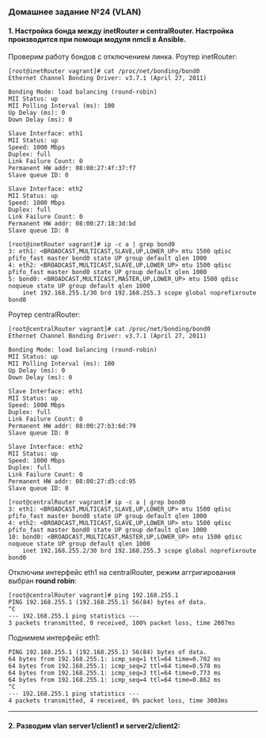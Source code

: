 ### Домашнее задание №24 (VLAN)
#### 1. Настройка бонда между inetRouter и centralRouter. Настройка производится при помощи модуля nmcli в Ansible.
Проверим работу бондов с отключением линка. Роутер inetRouter:
```console
[root@inetRouter vagrant]# cat /proc/net/bonding/bond0 
Ethernet Channel Bonding Driver: v3.7.1 (April 27, 2011)

Bonding Mode: load balancing (round-robin)
MII Status: up
MII Polling Interval (ms): 100
Up Delay (ms): 0
Down Delay (ms): 0

Slave Interface: eth1
MII Status: up
Speed: 1000 Mbps
Duplex: full
Link Failure Count: 0
Permanent HW addr: 08:00:27:4f:37:f7
Slave queue ID: 0

Slave Interface: eth2
MII Status: up
Speed: 1000 Mbps
Duplex: full
Link Failure Count: 0
Permanent HW addr: 08:00:27:18:3d:bd
Slave queue ID: 0
```
```console
[root@inetRouter vagrant]# ip -c a | grep bond0
3: eth1: <BROADCAST,MULTICAST,SLAVE,UP,LOWER_UP> mtu 1500 qdisc pfifo_fast master bond0 state UP group default qlen 1000
4: eth2: <BROADCAST,MULTICAST,SLAVE,UP,LOWER_UP> mtu 1500 qdisc pfifo_fast master bond0 state UP group default qlen 1000
5: bond0: <BROADCAST,MULTICAST,MASTER,UP,LOWER_UP> mtu 1500 qdisc noqueue state UP group default qlen 1000
    inet 192.168.255.1/30 brd 192.168.255.3 scope global noprefixroute bond0
```
Роутер centralRouter:
```console
[root@centralRouter vagrant]# cat /proc/net/bonding/bond0 
Ethernet Channel Bonding Driver: v3.7.1 (April 27, 2011)

Bonding Mode: load balancing (round-robin)
MII Status: up
MII Polling Interval (ms): 100
Up Delay (ms): 0
Down Delay (ms): 0

Slave Interface: eth1
MII Status: up
Speed: 1000 Mbps
Duplex: full
Link Failure Count: 0
Permanent HW addr: 08:00:27:b3:6d:79
Slave queue ID: 0

Slave Interface: eth2
MII Status: up
Speed: 1000 Mbps
Duplex: full
Link Failure Count: 0
Permanent HW addr: 08:00:27:d5:cd:95
Slave queue ID: 0
```
```console
[root@centralRouter vagrant]# ip -c a | grep bond0
3: eth1: <BROADCAST,MULTICAST,SLAVE,UP,LOWER_UP> mtu 1500 qdisc pfifo_fast master bond0 state UP group default qlen 1000
4: eth2: <BROADCAST,MULTICAST,SLAVE,UP,LOWER_UP> mtu 1500 qdisc pfifo_fast master bond0 state UP group default qlen 1000
10: bond0: <BROADCAST,MULTICAST,MASTER,UP,LOWER_UP> mtu 1500 qdisc noqueue state UP group default qlen 1000
    inet 192.168.255.2/30 brd 192.168.255.3 scope global noprefixroute bond0
```
Отключим интерфейс eth1 на centralRouter, режим аггригирования выбран __round robin__:
```console
[root@centralRouter vagrant]# ping 192.168.255.1
PING 192.168.255.1 (192.168.255.1) 56(84) bytes of data.
^C
--- 192.168.255.1 ping statistics ---
3 packets transmitted, 0 received, 100% packet loss, time 2007ms
```
Поднимем интерфейс eth1:
```console[root@centralRouter vagrant]# ping 192.168.255.1
PING 192.168.255.1 (192.168.255.1) 56(84) bytes of data.
64 bytes from 192.168.255.1: icmp_seq=1 ttl=64 time=0.702 ms
64 bytes from 192.168.255.1: icmp_seq=2 ttl=64 time=0.578 ms
64 bytes from 192.168.255.1: icmp_seq=3 ttl=64 time=0.773 ms
64 bytes from 192.168.255.1: icmp_seq=4 ttl=64 time=0.862 ms
^C
--- 192.168.255.1 ping statistics ---
4 packets transmitted, 4 received, 0% packet loss, time 3003ms

```
___
#### 2. Разводим vlan server1/client1 и server2/client2:

